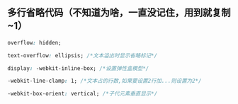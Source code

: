 ## 多行省略代码（不知道为啥，一直没记住，用到就复制~1）

```css
overflow: hidden;

text-overflow: ellipsis; /*文本溢出时显示省略标记*/

display: -webkit-inline-box; /*设置弹性盒模型*/

-webkit-line-clamp: 1; /*文本占的行数,如果要设置2行加...则设置为2*/

-webkit-box-orient: vertical; /*子代元素垂直显示*/
```

